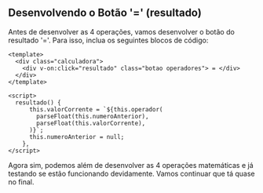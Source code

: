 ## Desenvolvendo o Botão '=' (resultado)

Antes de desenvolver as 4 operações, vamos desenvolver o botão do resultado '='. Para isso,
inclua os seguintes blocos de código:

```vue
<template>
  <div class="calculadora">
    <div v-on:click="resultado" class="botao operadores"> = </div>  
  </div>
</template>
```

```vue
<script>
  resultado() {
      this.valorCorrente = `${this.operador(
        parseFloat(this.numeroAnterior),
        parseFloat(this.valorCorrente),
      )}`;
      this.numeroAnterior = null;
    },
</script>
```

Agora sim, podemos além de desenvolver as 4 operações matemáticas e já testando se estão funcionando devidamente. Vamos continuar que tá quase no final.